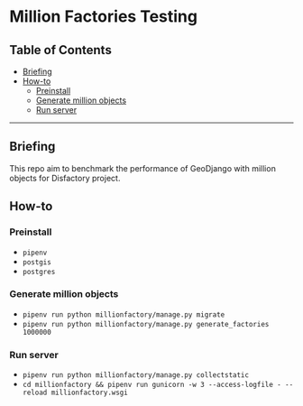 # Million Factories Testing

## Table of Contents

<!-- MarkdownTOC -->

- [Briefing](#briefing)
- [How-to](#how-to)
  - [Preinstall](#preinstall)
  - [Generate million objects](#generate-million-objects)
  - [Run server](#run-server)

<!-- /MarkdownTOC -->

---

## Briefing

This repo aim to benchmark the performance of GeoDjango with million objects for Disfactory project.

## How-to

### Preinstall

- `pipenv`
- `postgis`
- `postgres`

### Generate million objects

- `pipenv run python millionfactory/manage.py migrate`
- `pipenv run python millionfactory/manage.py generate_factories 1000000`

### Run server

- `pipenv run python millionfactory/manage.py collectstatic`
- `cd millionfactory && pipenv run gunicorn -w 3 --access-logfile - --reload millionfactory.wsgi`
